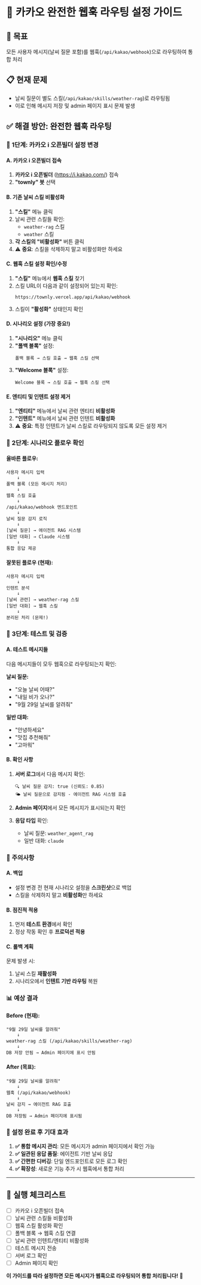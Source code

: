 # 🔄 카카오 완전한 웹훅 라우팅 설정 가이드

## 🎯 목표
모든 사용자 메시지(날씨 질문 포함)를 웹훅(`/api/kakao/webhook`)으로 라우팅하여 통합 처리

## 📋 현재 문제
- 날씨 질문이 별도 스킬(`/api/kakao/skills/weather-rag`)로 라우팅됨
- 이로 인해 메시지 저장 및 admin 페이지 표시 문제 발생

## ✅ 해결 방안: 완전한 웹훅 라우팅

### 🔧 **1단계: 카카오 i 오픈빌더 설정 변경**

#### A. 카카오 i 오픈빌더 접속
1. **카카오 i 오픈빌더** (https://i.kakao.com/) 접속
2. **"townly" 봇** 선택

#### B. 기존 날씨 스킬 비활성화
1. **"스킬"** 메뉴 클릭
2. 날씨 관련 스킬들 확인:
   - `weather-rag` 스킬
   - `weather` 스킬
3. **각 스킬의 "비활성화"** 버튼 클릭
4. ⚠️ **중요**: 스킬을 삭제하지 말고 비활성화만 하세요

#### C. 웹훅 스킬 설정 확인/수정
1. **"스킬"** 메뉴에서 **웹훅 스킬** 찾기
2. 스킬 URL이 다음과 같이 설정되어 있는지 확인:
   ```
   https://townly.vercel.app/api/kakao/webhook
   ```
3. 스킬이 **"활성화"** 상태인지 확인

#### D. 시나리오 설정 (가장 중요!)
1. **"시나리오"** 메뉴 클릭
2. **"폴백 블록"** 설정:
   ```
   폴백 블록 → 스킬 호출 → 웹훅 스킬 선택
   ```
3. **"Welcome 블록"** 설정:
   ```
   Welcome 블록 → 스킬 호출 → 웹훅 스킬 선택
   ```

#### E. 엔티티 및 인텐트 설정 제거
1. **"엔티티"** 메뉴에서 날씨 관련 엔티티 **비활성화**
2. **"인텐트"** 메뉴에서 날씨 관련 인텐트 **비활성화**
3. ⚠️ **중요**: 특정 인텐트가 날씨 스킬로 라우팅되지 않도록 모든 설정 제거

### 🔧 **2단계: 시나리오 플로우 확인**

#### 올바른 플로우:
```
사용자 메시지 입력
    ↓
폴백 블록 (모든 메시지 처리)
    ↓
웹훅 스킬 호출
    ↓
/api/kakao/webhook 엔드포인트
    ↓
날씨 질문 감지 로직
    ↓
[날씨 질문] → 에이전트 RAG 시스템
[일반 대화] → Claude 시스템
    ↓
통합 응답 제공
```

#### 잘못된 플로우 (현재):
```
사용자 메시지 입력
    ↓
인텐트 분석
    ↓
[날씨 관련] → weather-rag 스킬
[일반 대화] → 웹훅 스킬
    ↓
분리된 처리 (문제!)
```

### 🔧 **3단계: 테스트 및 검증**

#### A. 테스트 메시지들
다음 메시지들이 모두 웹훅으로 라우팅되는지 확인:

**날씨 질문:**
- "오늘 날씨 어때?"
- "내일 비가 오나?"
- "9월 29일 날씨를 알려줘"

**일반 대화:**
- "안녕하세요"
- "맛집 추천해줘"
- "고마워"

#### B. 확인 사항
1. **서버 로그**에서 다음 메시지 확인:
   ```
   🔍 날씨 질문 감지: true (신뢰도: 0.85)
   🌤️ 날씨 질문으로 감지됨 - 에이전트 RAG 시스템 호출
   ```

2. **Admin 페이지**에서 모든 메시지가 표시되는지 확인

3. **응답 타입** 확인:
   - 날씨 질문: `weather_agent_rag`
   - 일반 대화: `claude`

### 🚨 **주의사항**

#### A. 백업
- 설정 변경 전 현재 시나리오 설정을 **스크린샷**으로 백업
- 스킬을 삭제하지 말고 **비활성화**만 하세요

#### B. 점진적 적용
1. 먼저 **테스트 환경**에서 확인
2. 정상 작동 확인 후 **프로덕션 적용**

#### C. 롤백 계획
문제 발생 시:
1. 날씨 스킬 **재활성화**
2. 시나리오에서 **인텐트 기반 라우팅** 복원

### 📊 **예상 결과**

#### Before (현재):
```
"9월 29일 날씨를 알려줘"
    ↓
weather-rag 스킬 (/api/kakao/skills/weather-rag)
    ↓
DB 저장 안됨 → Admin 페이지에 표시 안됨
```

#### After (목표):
```
"9월 29일 날씨를 알려줘"
    ↓
웹훅 (/api/kakao/webhook)
    ↓
날씨 감지 → 에이전트 RAG 호출
    ↓
DB 저장됨 → Admin 페이지에 표시됨
```

### 🎯 **설정 완료 후 기대 효과**

1. **✅ 통합 메시지 관리**: 모든 메시지가 admin 페이지에서 확인 가능
2. **✅ 일관된 응답 품질**: 에이전트 기반 날씨 응답
3. **✅ 간편한 디버깅**: 단일 엔드포인트로 모든 로그 확인
4. **✅ 확장성**: 새로운 기능 추가 시 웹훅에서 통합 처리

---

## 🔧 **실행 체크리스트**

- [ ] 카카오 i 오픈빌더 접속
- [ ] 날씨 관련 스킬들 비활성화
- [ ] 웹훅 스킬 활성화 확인
- [ ] 폴백 블록 → 웹훅 스킬 연결
- [ ] 날씨 관련 인텐트/엔티티 비활성화
- [ ] 테스트 메시지 전송
- [ ] 서버 로그 확인
- [ ] Admin 페이지 확인

**이 가이드를 따라 설정하면 모든 메시지가 웹훅으로 라우팅되어 통합 처리됩니다!** 🎉
